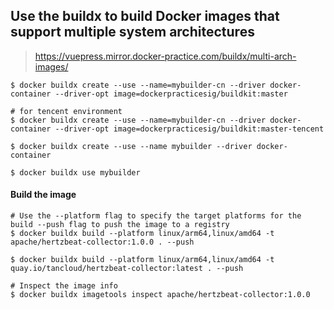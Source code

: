 ## Use the buildx to build Docker images that support multiple system architectures

> https://vuepress.mirror.docker-practice.com/buildx/multi-arch-images/  


```shell
$ docker buildx create --use --name=mybuilder-cn --driver docker-container --driver-opt image=dockerpracticesig/buildkit:master

# for tencent environment
$ docker buildx create --use --name=mybuilder-cn --driver docker-container --driver-opt image=dockerpracticesig/buildkit:master-tencent

$ docker buildx create --use --name mybuilder --driver docker-container

$ docker buildx use mybuilder

```

#### Build the image  

```shell
# Use the --platform flag to specify the target platforms for the build --push flag to push the image to a registry
$ docker buildx build --platform linux/arm64,linux/amd64 -t apache/hertzbeat-collector:1.0.0 . --push

$ docker buildx build --platform linux/arm64,linux/amd64 -t quay.io/tancloud/hertzbeat-collector:latest . --push

# Inspect the image info
$ docker buildx imagetools inspect apache/hertzbeat-collector:1.0.0

```
